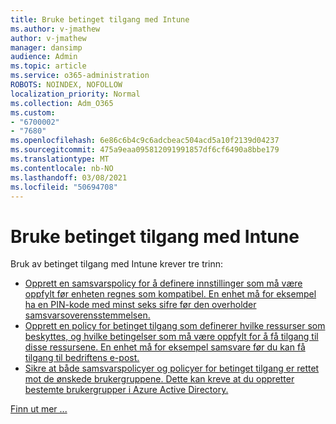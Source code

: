 ```yaml
---
title: Bruke betinget tilgang med Intune
ms.author: v-jmathew
author: v-jmathew
manager: dansimp
audience: Admin
ms.topic: article
ms.service: o365-administration
ROBOTS: NOINDEX, NOFOLLOW
localization_priority: Normal
ms.collection: Adm_O365
ms.custom:
- "6700002"
- "7680"
ms.openlocfilehash: 6e86c6b4c9c6adcbeac504acd5a10f2139d04237
ms.sourcegitcommit: 475a9eaa095812091991857df6cf6490a8bbe179
ms.translationtype: MT
ms.contentlocale: nb-NO
ms.lasthandoff: 03/08/2021
ms.locfileid: "50694708"
---
```

# <a name="using-conditional-access-with-intune"></a>Bruke betinget tilgang med Intune

Bruk av betinget tilgang med Intune krever tre trinn:

- [Opprett en samsvarspolicy for å definere innstillinger som må være oppfylt før enheten regnes som kompatibel. En enhet må for eksempel ha en PIN-kode med minst seks sifre før den overholder samsvarsoverensstemmelsen.](https://docs.microsoft.com/mem/intune/protect/create-compliance-policy)
- [Opprett en policy for betinget tilgang som definerer hvilke ressurser som beskyttes, og hvilke betingelser som må være oppfylt for å få tilgang til disse ressursene. En enhet må for eksempel samsvare før du kan få tilgang til bedriftens e-post.](https://docs.microsoft.com/mem/intune/protect/tutorial-protect-email-on-unmanaged-devices#create-conditional-access-policies)
- [Sikre at både samsvarspolicyer og policyer for betinget tilgang er rettet mot de ønskede brukergruppene. Dette kan kreve at du oppretter bestemte brukergrupper i Azure Active Directory.](https://docs.microsoft.com/troubleshoot/mem/intune/troubleshoot-conditional-access)

[Finn ut mer ...](https://docs.microsoft.com/mem/intune/protect/device-compliance-get-started)
